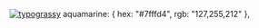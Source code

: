 [![typograssy](https://typograssy.deno.dev/api?text=Renren%20Batabata%20Hello%20World%20%20/typograssy%F0%9F%92%95)](https://github.com/kawarimidoll/typograssy)
 aquamarine: { hex: "#7fffd4", rgb: "127,255,212" },
